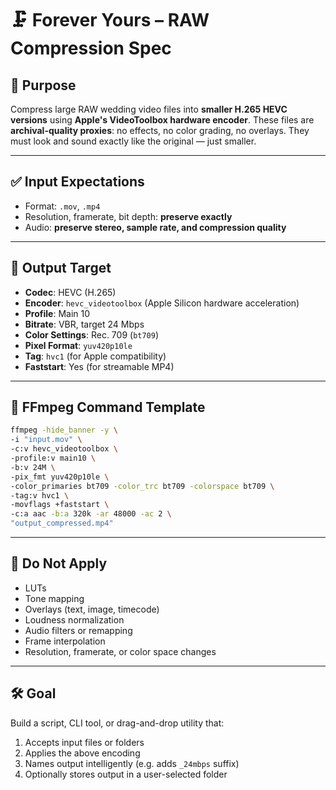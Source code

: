 # 🗜️ Forever Yours – RAW Compression Spec

## 🎯 Purpose

Compress large RAW wedding video files into **smaller H.265 HEVC versions** using **Apple's VideoToolbox hardware encoder**. These files are **archival-quality proxies**: no effects, no color grading, no overlays. They must look and sound exactly like the original — just smaller.

---

## ✅ Input Expectations

- Format: `.mov`, `.mp4`
- Resolution, framerate, bit depth: **preserve exactly**
- Audio: **preserve stereo, sample rate, and compression quality**

---

## 🧪 Output Target

- **Codec**: HEVC (H.265)
- **Encoder**: `hevc_videotoolbox` (Apple Silicon hardware acceleration)
- **Profile**: Main 10
- **Bitrate**: VBR, target 24 Mbps
- **Color Settings**: Rec. 709 (`bt709`)
- **Pixel Format**: `yuv420p10le`
- **Tag**: `hvc1` (for Apple compatibility)
- **Faststart**: Yes (for streamable MP4)

---

## 🧾 FFmpeg Command Template

```bash
ffmpeg -hide_banner -y \
-i "input.mov" \
-c:v hevc_videotoolbox \
-profile:v main10 \
-b:v 24M \
-pix_fmt yuv420p10le \
-color_primaries bt709 -color_trc bt709 -colorspace bt709 \
-tag:v hvc1 \
-movflags +faststart \
-c:a aac -b:a 320k -ar 48000 -ac 2 \
"output_compressed.mp4"
```

---

## 🛑 Do Not Apply

- LUTs
- Tone mapping
- Overlays (text, image, timecode)
- Loudness normalization
- Audio filters or remapping
- Frame interpolation
- Resolution, framerate, or color space changes

---

## 🛠 Goal

Build a script, CLI tool, or drag-and-drop utility that:
1. Accepts input files or folders
2. Applies the above encoding
3. Names output intelligently (e.g. adds `_24mbps` suffix)
4. Optionally stores output in a user-selected folder
